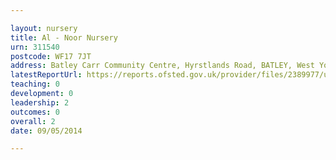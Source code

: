 ```yaml
---

layout: nursery
title: Al - Noor Nursery
urn: 311540
postcode: WF17 7JT
address: Batley Carr Community Centre, Hyrstlands Road, BATLEY, West Yorkshire, WF17 7JT
latestReportUrl: https://reports.ofsted.gov.uk/provider/files/2389977/urn/311540.pdf
teaching: 0
development: 0
leadership: 2
outcomes: 0
overall: 2
date: 09/05/2014

---
```

